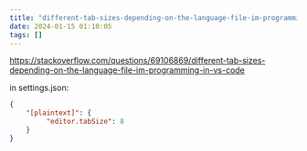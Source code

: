 ```yaml
---
title: "different-tab-sizes-depending-on-the-language-file-im-programming-in-vs-code"
date: 2024-01-15 01:10:05
tags: []
---
```

https://stackoverflow.com/questions/69106869/different-tab-sizes-depending-on-the-language-file-im-programming-in-vs-code

in settings.json:

```json
{
    "[plaintext]": {
         "editor.tabSize": 8
    }
}
```

